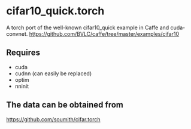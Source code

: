 # cifar10_quick.torch
A torch port of the well-known cifar10_quick example in Caffe and cuda-convnet.
https://github.com/BVLC/caffe/tree/master/examples/cifar10

## Requires
* cuda
* cudnn (can easily be replaced)
* optim
* nninit

## The data can be obtained from
https://github.com/soumith/cifar.torch
